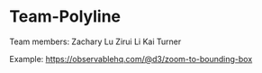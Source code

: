 # Team-Polyline

Team members:
Zachary Lu
Zirui Li
Kai Turner

Example:
https://observablehq.com/@d3/zoom-to-bounding-box

